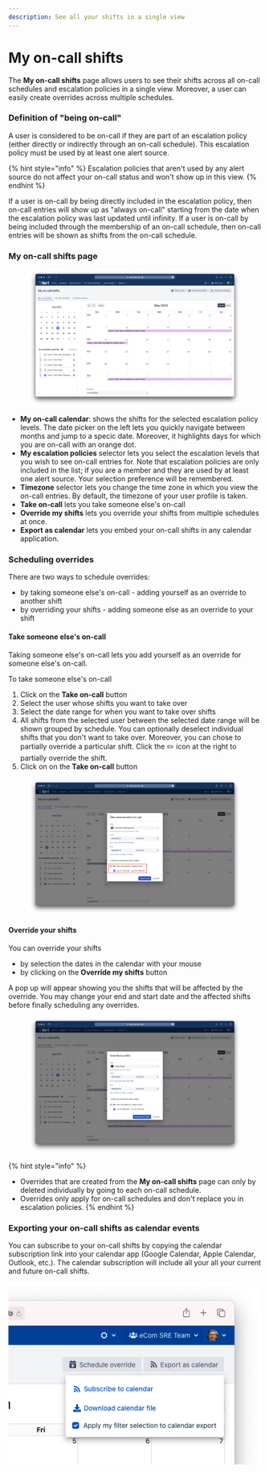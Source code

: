 ```yaml
---
description: See all your shifts in a single view
---
```


# My on-call shifts

The **My on-call shifts** page allows users to see their shifts across all on-call schedules and escalation policies in a single view. Moreover,  a user can easily create overrides across multiple schedules.

### Definition of "being on-call"

A user is considered to be on-call if they are part of an escalation policy (either directly or indirectly through an on-call schedule). This escalation policy must be used by at least one alert source.&#x20;

{% hint style="info" %}
Escalation policies that aren't used by any alert source do not affect your on-call status and won't show up in this view.
{% endhint %}

If a user is on-call by being directly included in the escalation policy, then on-call entries will show up as "always on-call" starting from the date when the escalation policy was last updated until infinity. If a user is on-call by being included through the membership of an on-call schedule, then on-call entries will be shown as shifts from the on-call schedule.

### My on-call shifts page

<figure><img src="../../.gitbook/assets/image (1) (4).png" alt=""><figcaption></figcaption></figure>

* **My on-call calendar**: shows the shifts for the selected escalation policy levels. The date picker on the left lets you quickly navigate between months and jump to a specic date. Moreover, it highlights days for which you are on-call with an orange dot.
* **My escalation policies** selector lets you select the escalation levels that you wish to see on-call entries for. Note that escalation policies are only included in the list; if you are a member and they are used by at least one alert source. Your selection preference will be remembered.
* **Timezone** selector lets you change the time zone in which you view the on-call entries. By default, the timezone of your user profile is taken.
* **Take on-call** lets you take someone else's on-call
* **Override my shifts** lets you override your shifts from multiple schedules at once.&#x20;
* **Export as calendar** lets you embed your on-call shifts in any calendar application.&#x20;

### Scheduling overrides

There are two ways to schedule overrides:

* by taking someone else's on-call - adding yourself as an override to another shift
* by overriding your shifts  - adding someone else as an override to your shift

#### Take someone else's on-call

Taking someone else's on-call lets you add yourself as an override for someone else's on-call.

To take someone else's on-call

1. Click on the **Take on-call** button
2. Select the user whose shifts you want to take over
3. Select the date range for when you want to take over shifts
4. All shifts from the selected user between the selected date range will be shown grouped by schedule. You can optionally deselect individual shifts that you don't want to take over. Moreover, you can chose to partially override a particular shift. Click the :pencil2: icon at the right to partially override the shift.
5. Click on on the **Take on-call** button

<figure><img src="../../.gitbook/assets/Screenshot 2023-04-24 at 22.34.08.png" alt=""><figcaption></figcaption></figure>

#### Override your shifts

You can override your shifts

* by selection the dates in the calendar with your mouse
* by clicking on the **Override my shifts** button

A pop up will appear showing you the shifts that will be affected by the override. You may change your end and start date and the affected shifts before finally scheduling any overrides.

<figure><img src="../../.gitbook/assets/image (72).png" alt=""><figcaption></figcaption></figure>

{% hint style="info" %}
* Overrides that are created from the **My on-call shifts** page can only by deleted individually by going to each on-call schedule.
* Overrides only apply for on-call schedules and don't replace you in escalation policies.
{% endhint %}

### Exporting your on-call shifts as calendar events

You can subscribe to your on-call shifts by copying the calendar subscription link into your calendar app (Google Calendar, Apple Calendar, Outlook, etc.). The calendar subscription will include all your all your current and future on-call shifts.

![](<../../.gitbook/assets/Screenshot 2021-08-04 at 17.26.55.png>)

